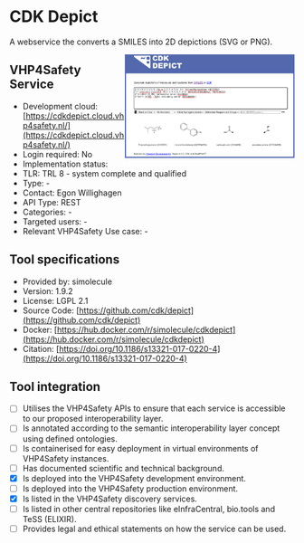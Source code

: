 # CDK Depict

A webservice the converts a SMILES into 2D depictions (SVG or PNG).

<img width="300" align="right"
     alt="screenshot of the service" 
     src="cdkdepict.png">
## VHP4Safety Service

* Development cloud: [https://cdkdepict.cloud.vhp4safety.nl/](https://cdkdepict.cloud.vhp4safety.nl/)
* Login required: No
* Implementation status: 
* TLR: TRL 8 - system complete and qualified
* Type: -
* Contact: Egon Willighagen
* API Type: REST
* Categories: -
* Targeted users: -
* Relevant VHP4Safety Use case: -

## Tool specifications

* Provided by: simolecule
* Version: 1.9.2
* License: LGPL 2.1
* Source Code: [https://github.com/cdk/depict](https://github.com/cdk/depict)
* Docker: [https://hub.docker.com/r/simolecule/cdkdepict](https://hub.docker.com/r/simolecule/cdkdepict)
* Citation: [https://doi.org/10.1186/s13321-017-0220-4](https://doi.org/10.1186/s13321-017-0220-4)

## Tool integration

- [ ] Utilises the VHP4Safety APIs to ensure that each service is accessible to our proposed interoperability layer.
- [ ] Is annotated according to the semantic interoperability layer concept using defined ontologies.
- [ ] Is containerised for easy deployment in virtual environments of VHP4Safety instances.
- [ ] Has documented scientific and technical background.
- [x] Is deployed into the VHP4Safety development environment.
- [ ] Is deployed into the VHP4Safety production environment.
- [x] Is listed in the VHP4Safety discovery services.
- [ ] Is listed in other central repositories like eInfraCentral, bio.tools and TeSS (ELIXIR).
- [ ] Provides legal and ethical statements on how the service can be used.

<script type="application/ld+json">
{
  "@context": "https://schema.org/",
  "@type": "SoftwareApplication",
  "http://purl.org/dc/terms/conformsTo": {
      "@type": "CreativeWork", "@id": "https://bioschemas.org/profiles/ComputationalTool/1.0-RELEASE"
  },
  "@id" : "https://vhp4safety.github.io/cloud/service/cdkdepict",
  "name": "CDK Depict", 
  "description": "A webservice the converts a SMILES into 2D depictions (SVG or PNG).",
  "url": "https://cdkdepict.cloud.vhp4safety.nl/",
  "softwareVersion": "1.9.2",
  "license": "https://www.gnu.org/licenses/old-licenses/lgpl-2.1.en.html"
}
</script>
